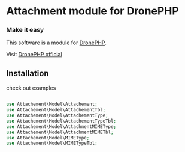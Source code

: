 # Attachment module for DronePHP
### Make it easy

This software is a module for [DronePHP](https://github.com/Pleets/DronePHP).

Visit [DronePHP official](http://www.dronephp.com)

## Installation

check out examples

```php

use Attachement\Model\Attachement;
use Attachement\Model\AttachementTbl;
use Attachement\Model\AttachementType;
use Attachement\Model\AttachementTypeTbl;
use Attachement\Model\AttachmentMIMEType;
use Attachement\Model\AttachmentMIMETbl;
use Attachement\Model\MIMEType;
use Attachement\Model\MIMETypeTbl;

```
